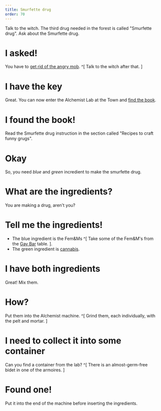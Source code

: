 ```yaml
---
title: Smurfette drug
order: 70
---
```


Talk to the witch. The third drug needed in the forest is called "Smurfette drug". Ask about the Smurfette drug.

# I asked!
You have to [get rid of the angry mob](angry_mob.md). ^[ Talk to the witch after that. ]

# I have the key
Great. You can now enter the Alchemist Lab at the Town and [find the book](../alchemist_lab/book.md).

# I found the book!
Read the Smurfette drug instruction in the section called "Recipes to craft funny grugs".

# Okay
So, you need _blue_ and _green_ incredient to make the smurfette drug.

# What are the ingredients?
You are making a drug, aren't you?

# Tell me the ingredients!
 - The blue ingredient is the Fem&Ms ^[ Take some of the Fem&M's from the [Gay Bar](../gay_bar.md) table. ].
 - The green ingredient is [cannabis](cannabis.md).

# I have both ingredients
Great! Mix them.

# How?
Put them into the Alchemist machine. ^[ Grind them, each individually, with the pelt and mortar. ]

# I need to collect it into some container
Can you find a container from the lab? ^[ There is an almost-germ-free bidet in one of the armoires. ]

# Found one!
Put it into the end of the machine before inserting the ingredients.
